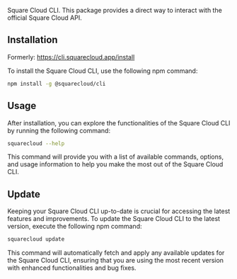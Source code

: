 Square Cloud CLI.
This package provides a direct way to interact with the official Square Cloud API.

## Installation
Formerly: https://cli.squarecloud.app/install

To install the Square Cloud CLI, use the following npm command:
```bash
npm install -g @squarecloud/cli
```

## Usage
After installation, you can explore the functionalities of the Square Cloud CLI by running the following command:

```bash
squarecloud --help
```

This command will provide you with a list of available commands, options, and usage information to help you make the most out of the Square Cloud CLI.

## Update
Keeping your Square Cloud CLI up-to-date is crucial for accessing the latest features and improvements. To update the Square Cloud CLI to the latest version, execute the following npm command:

```bash
squarecloud update
```

This command will automatically fetch and apply any available updates for the Square Cloud CLI, ensuring that you are using the most recent version with enhanced functionalities and bug fixes.
